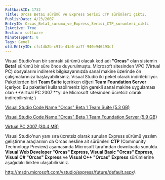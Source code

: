 ```yaml
---
FallbackID: 1732
Title: Orcas Beta1 sürümü ve Express Serisi CTP sürümleri çıktı.
PublishDate: 4/23/2007
EntryID: Orcas_Beta1_surumu_ve_Express_Serisi_CTP_surumleri_cikti
IsActive: True
Section: software
MinutesSpent: 0
Tags: Genel
old.EntryID: cfc1db2b-c91b-41a6-aa7f-940e946493cf
---
```

Visual Studio'nun bir sonraki sürümü olacak kod adı **"Orcas"** olan
sistemin **Beta1** sürümü bir süre önce duyurulmuştu. Microsoft
sitesinden VPC (Virtual PC) dosyalarını indirerek bilgisayarınızda sanal
makine üzerinde ön çalışmalarınıza başlayabilirsiniz. Visual Studio iki
peket olarak indirilebiliyor. Paketlerden biri **Team Suite** içerirken
diğeri **Team Foundation Server** içeriyor. Bu paketleri kullanabilmeniz
için gerekli sanal makine uygulaması olan **Virtual PC 2007'**yi de
Microsoft sitesinden ücretsiz olarak indirebilirsiniz.\

[Visual Studio Code Name "Orcas" Beta 1 Team Suite (5.3
GB)](http://www.microsoft.com/downloads/details.aspx?FamilyId=36B6609E-6F3D-40F4-8C7D-AD111679D8DC&displaylang=en)

[Visual Studio Code Name "Orcas" Beta 1 Team Foundation Server (5.9
GB)](http://www.microsoft.com/downloads/details.aspx?FamilyId=A13CAE3D-8EC1-4D84-8620-D82E832391D7&displaylang=en)

[Virtual PC 2007 (30.4
MB)](http://www.microsoft.com/downloads/details.aspx?FamilyId=04D26402-3199-48A3-AFA2-2DC0B40A73B6&displaylang=en)

Visual Studio'nun yanı sıra ücretsiz olarak sunulan Express sürümü
yazılım geliştirme araçlarının da Orcas nesline ait sürümleri **CTP**
(Community Technology Preview) aşamasında Microsoft tarafından downloada
sunuldu. **Visual Web Developer "Orcas" Express, Visual Basic "Orcas"
Express, Visual C\# "Orcas" Express** ve **Visual C++ "Orcas" Express**
sürümlerine aşağıdaki linkten ulaşabilirsiniz.

<http://msdn.microsoft.com/vstudio/express/future/default.aspx>\


